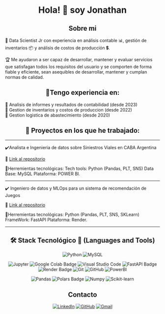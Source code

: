 <div align="center">
  <h1>Hola! 👋 soy Jonathan</h1>
</div>
<div align="center">
<h2>Sobre mi</h2> 
</div>

🚀 Data Scientist Jr con experiencia en análisis contable 📊, gestión de inventarios 📦 y análisis de costos de producción 💲.

🏆 Me ayudaron a ser capaz de desarrollar, mantener y evaluar servicios que satisfagan todos los requisitos del usuario y se comporten de forma fiable y eficiente, sean asequibles de desarrollar, mantener y cumplan normas de calidad.

<div align="center">
<h2>🚩Tengo experiencia en:</h2> 
</div>

<p> 📌 Analisis de informes y resultados de contabilidad (desde 2023) <br>
📌 Gestion de inventarios y costos de produccion (desde 2022) <br>
📌 Gestion logistica de abastecimiento (desde 2020)<br>

<div align="center">
<h2>💼 Proyectos en los que he trabajado:</h2> 
</div>

<hr>

✔️Analista e Ingenieria de datos sobre Siniestros Viales en CABA Argentina

 📎 [Link al repositorio](https://github.com/jgutierrezladino/PI02_Siniestros_Viales)

 🔧Herremientas tecnológicas: Tech tools: Python (Pandas, PLT, SNS) Data Base: MySQL Plataforma: POWER BI.

<hr>

✔️ Ingeniero de datos y MLOps para un sistema de recomendación de Juegos

 📎 [Link al repositorio](https://github.com/jgutierrezladino/PI_Steam)

 🔧Herremientas tecnológicas: Python (Pandas, PLT, SNS, SKLearn) FrameWork: FastAPI Plataforma: Render.

<hr>

<div align="center">
<h2> 🛠 Stack Tecnológico 💼 (Languages and Tools)</h2>

![Python](https://img.shields.io/badge/Python-3776AB?style=flat&logo=python&logoColor=white)
![MySQL](https://img.shields.io/badge/MySQL-4479A1?style=flat-square&logo=MySQL&logoColor=white)

![Jupyter](https://img.shields.io/badge/Jupyter-F37626?style=flat-square&logo=Jupyter&logoColor=white)
![Google Colab Badge](https://img.shields.io/badge/Google%20Colab-F9AB00?logo=googlecolab&logoColor=fff&style=flat)
![Visual Studio Code](https://img.shields.io/badge/Visual%20Studio%20Code-007ACC?style=flat-square&logo=visual-studio-code&logoColor=white)
![FastAPI Badge](https://img.shields.io/badge/FastAPI-009688?logo=fastapi&logoColor=fff&style=flat)
![Render Badge](https://img.shields.io/badge/Render-46E3B7?logo=render&logoColor=000&style=flat)
![Git](https://img.shields.io/badge/Git-F05032?style=flat-square&logo=git&logoColor=white)
![GitHub](https://img.shields.io/badge/GitHub-181717?style=flat-square&logo=github&logoColor=white)
![PowerBI](https://img.shields.io/badge/PowerBI-F2C811?style=flat-square&logo=PowerBI&logoColor=white)

![Pandas](https://img.shields.io/badge/Pandas-150458?style=flat-square&logo=pandas&logoColor=white)
![Polars Badge](https://img.shields.io/badge/Polars-CD792C?logo=polars&logoColor=fff&style=flat)
![Numpy](https://img.shields.io/badge/Numpy-013243?style=flat-square&logo=Numpy&logoColor=white)
![Scikit-learn](https://img.shields.io/badge/ScikitLearn-F7931E?style=flat-square&logo=Scikit-learn&logoColor=white)

</div>
<div align="center">
<h2> Contacto</h2>

[![LinkedIn](https://img.shields.io/badge/linkedin-%231DA1F2.svg?style=for-the-badge&logo=linkedin&logoColor=white)](https://www.linkedin.com/in/jonathangutierrezl/)
[![GitHub](https://img.shields.io/badge/github-%2300acee.svg?color=181717&style=for-the-badge&logo=github&logoColor=white)](https://github.com/jgutierrezladino)
[![Gmail](https://img.shields.io/badge/gmail-%2300acee.svg?color=EA4335&style=for-the-badge&logo=gmail&logoColor=white)](mailto:yogulanacio@gmail.com)
